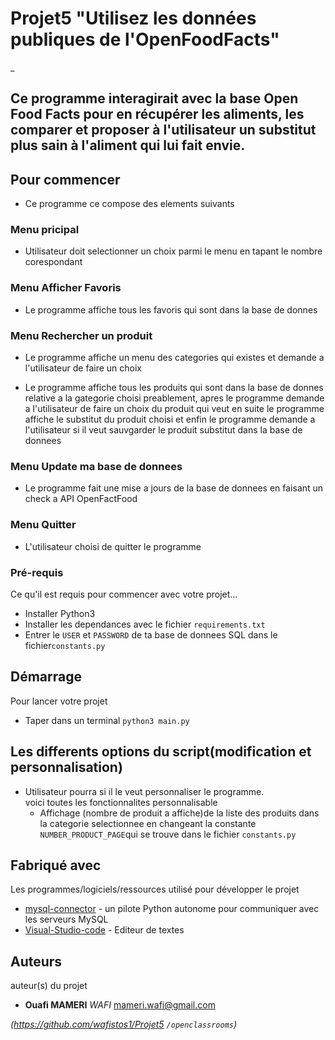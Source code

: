 
#
# Projet5 "Utilisez les données publiques de l'OpenFoodFacts"
_


## Ce programme interagirait avec la base Open Food Facts pour en récupérer les aliments, les comparer et proposer à l'utilisateur un substitut plus sain à l'aliment qui lui fait envie.

## Pour commencer
- Ce programme ce compose des elements suivants

### Menu pricipal

- Utilisateur doit selectionner un choix parmi le menu en tapant le nombre corespondant  

### Menu Afficher Favoris 

- Le programme affiche tous les favoris qui sont dans la base de donnes

### Menu Rechercher un produit

- Le programme affiche un menu des categories qui existes et demande a l'utilisateur de faire un choix

- Le programme affiche tous les produits qui sont dans la base de donnes relative a la gategorie choisi preablement, apres le programme demande a l'utilisateur de faire un choix du produit qui veut en suite le programme affiche le substitut du produit choisi
et enfin le programme demande a l'utilisateur si il veut sauvgarder
le produit substitut dans la base de donnees  

### Menu Update ma base de donnees

- Le programme fait une mise a jours de la base de donnees en faisant un check a API OpenFactFood  

### Menu Quitter
- L'utilisateur choisi de quitter le programme  

### Pré-requis

Ce qu'il est requis pour commencer avec votre projet...

- Installer Python3 
- Installer les dependances avec le fichier `requirements.txt`
- Entrer le `USER` et `PASSWORD` de ta base de donnees SQL dans le   fichier`constants.py` 

## Démarrage

Pour lancer votre projet
 
- Taper dans un terminal `python3 main.py` 

## Les differents options du script(modification et personnalisation)

- Utilisateur pourra si il le veut personnaliser le programme.   
voici toutes les fonctionnalites personnalisable  
    * Affichage (nombre de produit a affiche)de la liste des produits       dans la categorie selectionnee en changeant la constante           
    `NUMBER_PRODUCT_PAGE`qui se trouve dans le fichier 
    `constants.py`
    

## Fabriqué avec

Les programmes/logiciels/ressources utilisé pour développer le projet


* [mysql-connector](https://dev.mysql.com/doc/connector-python/en/) - un pilote Python autonome pour communiquer avec les serveurs MySQL
* [Visual-Studio-code](https://code.visualstudio.com) - Editeur de textes


## Auteurs
auteur(s) du projet 
* **Ouafi MAMERI** _WAFI_ [mameri.wafi@gmail.com](https://github.com/wafistos1/Projet5)


_(https://github.com/wafistos1/Projet5 ``/openclassrooms``)_

